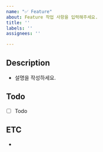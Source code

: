 ```yaml
---
name: "✅ Feature"
about: Feature 작업 사항을 입력해주세요.
title: ''
labels: ''
assignees: ''

---
```


## Description
- 설명을 작성하세요.

## Todo
- [ ] Todo

## ETC
- 